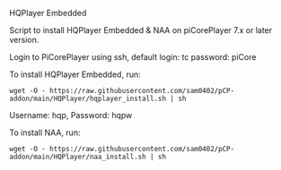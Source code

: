 HQPlayer Embedded

Script to install HQPlayer Embedded & NAA on piCorePlayer 7.x or later version.

Login to PiCorePlayer using ssh, default login: tc password: piCore

To install HQPlayer Embedded, run:

`wget -O - https://raw.githubusercontent.com/sam0402/pCP-addon/main/HQPlayer/hqplayer_install.sh | sh`


Username: hqp, Password: hqpw

To install NAA, run:

`wget -O - https://raw.githubusercontent.com/sam0402/pCP-addon/main/HQPlayer/naa_install.sh | sh`
